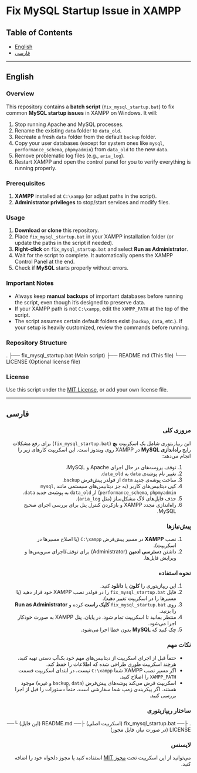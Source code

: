# Fix MySQL Startup Issue in XAMPP

## Table of Contents
- [English](#english)
- [فارسی](#فارسی)

---

## English

### Overview
This repository contains a **batch script** (`fix_mysql_startup.bat`) to fix common **MySQL startup issues** in XAMPP on Windows. It will:
1. Stop running Apache and MySQL processes.
2. Rename the existing `data` folder to `data_old`.
3. Recreate a fresh `data` folder from the default `backup` folder.
4. Copy your user databases (except for system ones like `mysql`, `performance_schema`, `phpmyadmin`) from `data_old` to the new `data`.
5. Remove problematic log files (e.g., `aria_log`).
6. Restart XAMPP and open the control panel for you to verify everything is running properly.

### Prerequisites
1. **XAMPP** installed at `C:\xampp` (or adjust paths in the script).
2. **Administrator privileges** to stop/start services and modify files.

### Usage
1. **Download or clone** this repository.
2. Place `fix_mysql_startup.bat` in your XAMPP installation folder (or update the paths in the script if needed).
3. **Right-click** on `fix_mysql_startup.bat` and select **Run as Administrator**.
4. Wait for the script to complete. It automatically opens the XAMPP Control Panel at the end.
5. Check if **MySQL** starts properly without errors.

### Important Notes
- Always keep **manual backups** of important databases before running the script, even though it’s designed to preserve data.
- If your XAMPP path is not `C:\xampp`, edit the `XAMPP_PATH` at the top of the script.
- The script assumes certain default folders exist (`backup`, `data`, etc.). If your setup is heavily customized, review the commands before running.

### Repository Structure
. ├── fix_mysql_startup.bat (Main script) ├── README.md (This file) └── LICENSE (Optional license file)

### License
Use this script under the [MIT License](LICENSE), or add your own license file.

---

## فارسی
<div dir="rtl">

### مروری کلی
این ریپازیتوری شامل یک اسکریپت **بچ** (`fix_mysql_startup.bat`) برای رفع مشکلات رایج **راه‌اندازی MySQL** در XAMPP روی ویندوز است. این اسکریپت کارهای زیر را انجام می‌دهد:
1. توقف پروسه‌های در حال اجرای Apache و MySQL.
2. تغییر نام پوشه‌ی `data` به `data_old`.
3. ساخت پوشه‌ی جدید `data` از فولدر پیش‌فرض `backup`.
4. کپی دیتابیس‌های کاربر (به جز دیتابیس‌های سیستمی مانند `mysql`, `performance_schema`, `phpmyadmin`) از `data_old` به پوشه‌ی جدید `data`.
5. حذف فایل‌های لاگ مشکل‌ساز (مثل `aria_log`).
6. راه‌اندازی مجدد XAMPP و بازکردن کنترل پنل برای بررسی اجرای صحیح MySQL.

### پیش‌نیازها
1. نصب **XAMPP** در مسیر پیش‌فرض `C:\xampp` (یا اصلاح مسیرها در اسکریپت).
2. داشتن **دسترسی ادمین** (Administrator) برای توقف/اجرای سرویس‌ها و ویرایش فایل‌ها.

### نحوه استفاده
1. این ریپازیتوری را **کلون** یا **دانلود** کنید.
2. فایل `fix_mysql_startup.bat` را در فولدر نصب XAMPP خود قرار دهید (یا مسیرها را در اسکریپت تغییر دهید).
3. روی `fix_mysql_startup.bat` **کلیک راست** کرده و **Run as Administrator** را بزنید.
4. منتظر بمانید تا اسکریپت تمام شود. در پایان، پنل XAMPP به صورت خودکار اجرا می‌شود.
5. چک کنید که **MySQL** بدون خطا اجرا می‌شود.

### نکات مهم
- حتماً قبل از اجرای اسکریپت از دیتابیس‌های مهم خود بک‌آپ دستی تهیه کنید، هرچند اسکریپت طوری طراحی شده که اطلاعات را حفظ کند.
- اگر مسیر نصب XAMPP شما `C:\xampp` نیست، در ابتدای اسکریپت قسمت `XAMPP_PATH` را اصلاح کنید.
- اسکریپت فرض می‌کند پوشه‌های پیش‌فرض (`backup`, `data` و غیره) موجود هستند. اگر پیکربندی زمپ شما سفارشی است، حتماً دستورات را قبل از اجرا بررسی کنید.

### ساختار ریپازیتوری
. ├── fix_mysql_startup.bat (اسکریپت اصلی) ├── README.md (این فایل) └── LICENSE (در صورت نیاز، فایل مجوز)


### لایسنس
می‌توانید از این اسکریپت تحت [مجوز MIT](LICENSE) استفاده کنید یا مجوز دلخواه خود را اضافه کنید.

</div>

